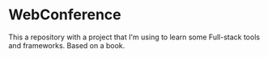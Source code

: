 # WebConference
This a repository with a project that I'm using to learn some Full-stack tools and frameworks. Based on a book.
